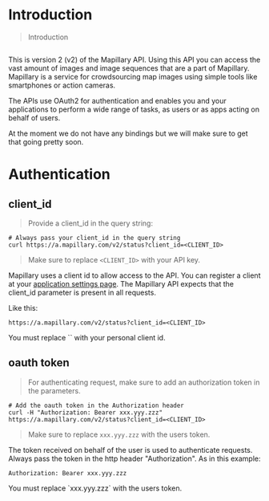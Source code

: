 # Introduction

> Introduction

```curl
```
>

This is version 2 (v2) of the Mapillary API. Using this API you can access the vast amount of images and image sequences that are a part of Mapillary. Mapillary is a service for crowdsourcing map images using simple tools like smartphones or action cameras.

The APIs use OAuth2 for authentication and enables you and your applications to perform a wide range of tasks, as users or as apps acting on behalf of users. 

At the moment we do not have any bindings but we will make sure to get that going pretty soon.

# Authentication

## client_id

> Provide a client_id in the query string:

```curl
# Always pass your client_id in the query string
curl https://a.mapillary.com/v2/status?client_id=<CLIENT_ID>
```

> Make sure to replace `<CLIENT_ID>` with your API key.

Mapillary uses a client id to allow access to the API. You can register a client at your [application settings page](http://www.mapillary.com/map/settings/applications). The Mapillary API expects that the client_id parameter is present in all requests.

Like this:

`https://a.mapillary.com/v2/status?client_id=<CLIENT_ID>`

<aside class="notice">
You must replace `<CLIENT_ID>` with your personal client id.
</aside>

## oauth token

> For authenticating request, make sure to add an authorization token in the parameters.

```curl
# Add the oauth token in the Authorization header
curl -H "Authorization: Bearer xxx.yyy.zzz" https://a.mapillary.com/v2/status?client_id=<CLIENT_ID>
```

> Make sure to replace `xxx.yyy.zzz` with the users token.

The token received on behalf of the user is used to authenticate requests. Always pass the token in the http header "Authorization". As in this example:

`Authorization: Bearer xxx.yyy.zzz`

<aside class="notice">
You must replace `xxx.yyy.zzz` with the users token.
</aside>
